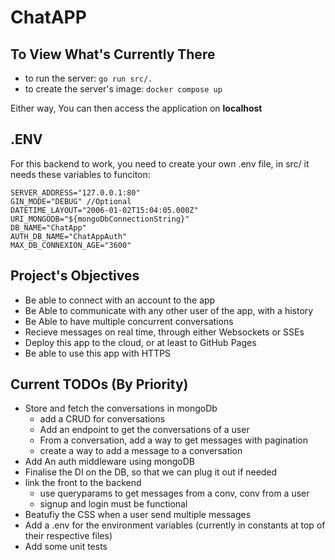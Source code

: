 # ChatAPP

## To View What's Currently There 

- to run the server: `go run src/.`
- to create the server's image: `docker compose up`

Either way, You can then access the application on **localhost**

## .ENV 

For this backend to work, you need to create your own .env file, in src/
it needs these variables to funciton: 
```shell
SERVER_ADDRESS="127.0.0.1:80"
GIN_MODE="DEBUG" //Optional
DATETIME_LAYOUT="2006-01-02T15:04:05.000Z"
URI_MONGODB="${mongoDbConnectionString}"
DB_NAME="ChatApp"
AUTH_DB_NAME="ChatAppAuth"
MAX_DB_CONNEXION_AGE="3600"
```

## Project's Objectives

- Be able to connect with an account to the app
- Be Able to communicate with any other user of the app, with a history
- Be Able to have multiple concurrent conversations
- Recieve messages on real time, through either Websockets or SSEs
- Deploy this app to the cloud, or at least to GitHub Pages
- Be able to use this app with HTTPS

## Current TODOs (By Priority)
- Store and fetch the conversations in mongoDb
    - add a CRUD for conversations
    - Add an endpoint to get the conversations of a user
    - From a conversation, add a way to get messages with pagination
    - create a way to add a message to a conversation
- Add An auth middleware using mongoDB
- Finalise the DI on the DB, so that we can plug it out if needed
- link the front to the backend
    - use queryparams to get messages from a conv, conv from a user
    - signup and login must be functional
- Beatufiy the CSS when a user send multiple messages
- Add a .env for the environment variables (currently in constants at top of their respective files)
- Add some unit tests